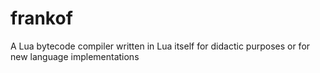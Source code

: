 # frankof
A Lua bytecode compiler written in Lua itself for didactic purposes or for new language implementations
